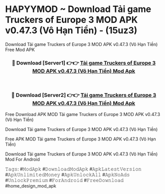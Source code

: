 # HAPYYMOD ~ Download Tải game Truckers of Europe 3 MOD APK v0.47.3 (Vô Hạn Tiền) - (15uz3)
Download Tải game Truckers of Europe 3 MOD APK v0.47.3 (Vô Hạn Tiền) Free Mod APK

<div align="center">
<h3>🔴 Download [Server1] 👉👉 <a href="https://apk-comot.site?title=Tải_game_Truckers_of_Europe_3_MOD_APK_v0.47.3_(Vô_Hạn_Tiền)">Tải game Truckers of Europe 3 MOD APK v0.47.3 (Vô Hạn Tiền) Mod Apk</a></h3><br>

<h3>🔴 Download [Server2] 👉👉 <a href="https://apk-comot.site?title=Tải_game_Truckers_of_Europe_3_MOD_APK_v0.47.3_(Vô_Hạn_Tiền)">Tải game Truckers of Europe 3 MOD APK v0.47.3 (Vô Hạn Tiền) Mod Apk</a></h3>
</div>


Free Download APK MOD Tải game Truckers of Europe 3 MOD APK v0.47.3 (Vô Hạn Tiền)

Download Tải game Truckers of Europe 3 MOD APK v0.47.3 (Vô Hạn Tiền) 

Free APK MOD Tải game Truckers of Europe 3 MOD APK v0.47.3 (Vô Hạn Tiền) 

Download Tải game Truckers of Europe 3 MOD APK v0.47.3 (Vô Hạn Tiền) Mod For Android

𝚃𝚊𝚐𝚜: #𝙼𝚘𝚍𝙰𝚙𝚔 #𝙳𝚘𝚠𝚗𝚕𝚘𝚊𝚍𝙼𝚘𝚍𝙰𝚙𝚔 #𝙰𝚙𝚔𝙻𝚊𝚝𝚎𝚜𝚝𝚅𝚎𝚛𝚜𝚒𝚘𝚗 #𝙰𝚙𝚔𝚄𝚗𝚕𝚒𝚖𝚒𝚝𝚎𝚍𝙼𝚘𝚗𝚎𝚢 #𝙰𝚙𝚔𝚄𝚗𝚕𝚘𝚌𝚔𝙰𝚕𝚕 #𝙰𝚙𝚔𝙽𝚘𝙰𝚍𝚜 #𝚄𝚗𝚕𝚘𝚌𝚔𝙿𝚛𝚎𝚖𝚒𝚞𝚖 #𝙵𝚘𝚛𝙰𝚗𝚍𝚛𝚘𝚒𝚍 #𝙵𝚛𝚎𝚎𝙳𝚘𝚠𝚗𝚕𝚘𝚊𝚍 #home_design_mod_apk